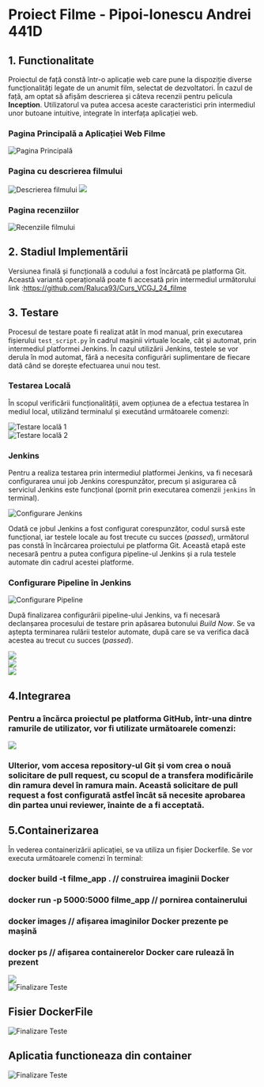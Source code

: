 <!DOCTYPE html>
<html lang="en">
<head>
    <meta charset="UTF-8">
</head>
<body>

<h1>Proiect Filme - Pipoi-Ionescu Andrei 441D</h1>

<h2>1. Functionalitate</h2>

<p>Proiectul de față constă într-o aplicație web care pune la dispoziție diverse funcționalități legate de un anumit film, selectat de dezvoltatori. În cazul de față, am optat să afișăm descrierea și câteva recenzii pentru pelicula <strong>Inception</strong>. Utilizatorul va putea accesa aceste caracteristici prin intermediul unor butoane intuitive, integrate în interfața aplicației web.</p>

<h3>Pagina Principală a Aplicației Web Filme</h3>
    <img src="https://i.imgur.com/gXKODuU.png" alt="Pagina Principală">

<h3>Pagina cu descrierea filmului</h3>
<div class="screenshot">
    <img src="https://i.imgur.com/Rrqf0km.png" alt="Descrierea filmului">
    <img src="https://i.imgur.com/pH0oTFw.png">
</div>

<h3>Pagina recenziilor</h3>
<div class="screenshot">
    <img src="https://i.imgur.com/HPCxx09.png" alt="Recenziile filmului">
</div>

<h2>2. Stadiul Implementării</h2>

<p>Versiunea finală și funcțională a codului a fost încărcată pe platforma Git. Această variantă operațională poate fi accesată prin intermediul următorului link :<a href="https://github.com/Raluca93/Curs_VCGJ_24_filme">https://github.com/Raluca93/Curs_VCGJ_24_filme</a></p>

<h2>3. Testare</h2>

<p>Procesul de testare poate fi realizat atât în mod manual, prin executarea fișierului <code>test_script.py</code> în cadrul mașinii virtuale locale, cât și automat, prin intermediul platformei Jenkins. În cazul utilizării Jenkins, testele se vor derula în mod automat, fără a necesita configurări suplimentare de fiecare dată când se dorește efectuarea unui nou test.</p>

<h3>Testarea Locală</h3>
<p>În scopul verificării funcționalității, avem opțiunea de a efectua testarea în mediul local, utilizând terminalul și executând următoarele comenzi:</p>
<div class="screenshot">
    <img src="https://i.imgur.com/dw4ExPi.png" alt="Testare locală 1">
</div>
<div class="screenshot">
    <img src="https://i.imgur.com/oHgg4JL.png" alt="Testare locală 2">
</div>

<h3>Jenkins</h3>
<p>Pentru a realiza testarea prin intermediul platformei Jenkins, va fi necesară configurarea unui job Jenkins corespunzător, precum și asigurarea că serviciul Jenkins este funcțional (pornit prin executarea comenzii <code>jenkins</code> în terminal).</p>

<div class="screenshot">
    <img src="https://i.imgur.com/Pfy3cBh.png" alt="Configurare Jenkins">
</div>

<p>Odată ce jobul Jenkins a fost configurat corespunzător, codul sursă este funcțional, iar testele locale au fost trecute cu succes (<em>passed</em>), următorul pas constă în încărcarea proiectului pe platforma Git. Această etapă este necesară pentru a putea configura pipeline-ul Jenkins și a rula testele automate din cadrul acestei platforme.</p>

<h3>Configurare Pipeline în Jenkins</h3>
<div class="screenshot">
    <img src="https://i.imgur.com/KAoGaFq.png" alt="Configurare Pipeline">
</div>

<p>După finalizarea configurării pipeline-ului Jenkins, va fi necesară declanșarea procesului de testare prin apăsarea butonului <em>Build Now</em>. Se va aștepta terminarea rulării testelor automate, după care se va verifica dacă acestea au trecut cu succes (<em>passed</em>).</p>

<div class="screenshot">
    <img src="https://i.imgur.com/JPf2f4g.png">
</div>
<div class="screenshot">
    <img src="https://i.imgur.com/S3X325P.png">
</div>
<div class="screenshot">
    <img src="https://i.imgur.com/eIhO4Ud.png">
</div>
<h2>4.Integrarea</h2>
<h3>Pentru a încărca proiectul pe platforma GitHub, într-una dintre ramurile de utilizator, vor fi utilizate următoarele comenzi:</h3>
<div class="screenshot">
    <img src="https://i.imgur.com/zXExcXs.png">
</div>
<h3>Ulterior, vom accesa repository-ul Git și vom crea o nouă solicitare de pull request, cu scopul de a transfera modificările din ramura devel în ramura main. Această solicitare de pull request a fost configurată astfel încât să necesite aprobarea din partea unui reviewer, înainte de a fi acceptată.</h3>
<h2>5.Containerizarea</h2>
În vederea containerizării aplicației, se va utiliza un fișier Dockerfile. Se vor executa următoarele comenzi în terminal:
<h3>docker build -t filme_app . // construirea imaginii Docker</h3>
<h3>docker run -p 5000:5000 filme_app // pornirea containerului</h3>
<h3>docker images // afișarea imaginilor Docker prezente pe mașină</h3>
<h3>docker ps // afișarea containerelor Docker care rulează în prezent</h3>
<div class="screenshot">
    <img src="https://i.imgur.com/uyFmpZw.png">
</div>
<div class="screenshot">
    <img src="https://i.imgur.com/KKHUnaf.png" alt="Finalizare Teste">
</div>
<h2>Fisier DockerFile</h2>
<div class="screenshot">
    <img src="https://i.imgur.com/sVy49LB.png" alt="Finalizare Teste">
</div>
<h2></h2>
<h2>Aplicatia functioneaza din container</h2>
<div class="screenshot">
    <img src="https://i.imgur.com/pWYT90D.png" alt="Finalizare Teste">
</div>
